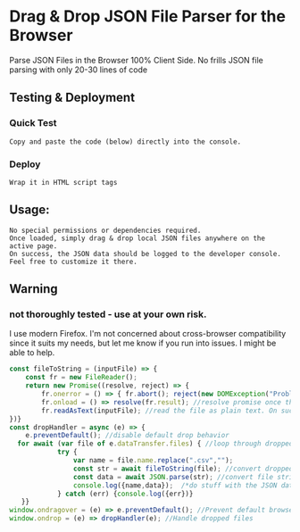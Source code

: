 # Drag & Drop JSON File Parser for the Browser
 Parse JSON Files in the Browser 100% Client Side. No frills JSON file parsing with only 20-30 lines of code  

## Testing & Deployment
 ### Quick Test
    Copy and paste the code (below) directly into the console.
 ### Deploy
    Wrap it in HTML script tags

## Usage:
    No special permissions or dependencies required.
    Once loaded, simply drag & drop local JSON files anywhere on the active page. 
    On success, the JSON data should be logged to the developer console. Feel free to customize it there.

## Warning
### not thoroughly tested - use at your own risk.
I use modern Firefox. I'm not concerned about cross-browser compatibility since it suits my needs, but let me know if you run into issues. I might be able to help.

```javascript
const fileToString = (inputFile) => {
	const fr = new FileReader();
	return new Promise((resolve, reject) => {
		fr.onerror = () => { fr.abort(); reject(new DOMException("Problem parsing input file."));} //handle file read error
		fr.onload = () => resolve(fr.result); //resolve promise once the file is loaded
		fr.readAsText(inputFile); //read the file as plain text. On success, the promise resolves, passign the result back to the dropHandler function
})}
const dropHandler = async (e) => {
	e.preventDefault(); //disable default drop behavior
  for await (var file of e.dataTransfer.files) { //loop through dropped files
			try {
				var name = file.name.replace(".csv","");
				const str = await fileToString(file); //convert dropped file to string
				const data = await JSON.parse(str); //convert file string to json
				console.log({name,data});  /*do stuff with the JSON data*/
			} catch (err) {console.log({err})}
   }}
window.ondragover = (e) => e.preventDefault(); //Prevent default browser behavior
window.ondrop = (e) => dropHandler(e); //Handle dropped files
```
